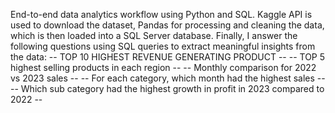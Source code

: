 End-to-end data analytics workflow using Python and SQL. Kaggle API is used to download the dataset, Pandas for processing and cleaning the data, which is then loaded into a SQL Server database. Finally, I answer the following questions using SQL queries to extract meaningful insights from the data:
 -- TOP 10 HIGHEST REVENUE GENERATING PRODUCT -- 
 -- TOP 5 highest selling products in each region --
 -- Monthly comparison for 2022 vs 2023 sales -- 
 -- For each category, which month had the highest sales --
 -- Which sub category had the highest growth in profit in 2023 compared to 2022 -- 

